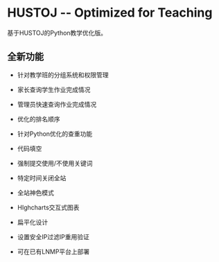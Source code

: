 # HUSTOJ -- Optimized for Teaching

基于HUSTOJ的Python教学优化版。

## 全新功能

- 针对教学班的分组系统和权限管理

- 家长查询学生作业完成情况
- 管理员快速查询作业完成情况
- 优化的排名顺序
- 针对Python优化的查重功能
- 代码填空
- 强制提交使用/不使用关键词
- 特定时间关闭全站
- 全站神色模式
- HIghcharts交互式图表
- 扁平化设计
- 设置安全IP过滤IP重用验证
- 可在已有LNMP平台上部署


